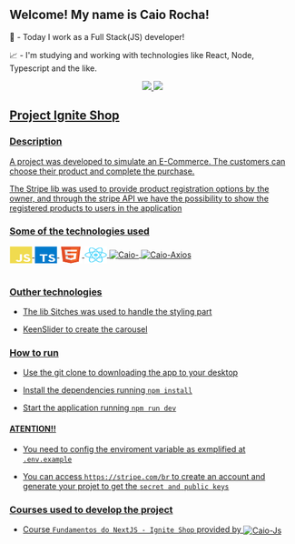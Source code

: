 ## Welcome! My name is Caio Rocha!

🥅 - Today I work as a Full Stack(JS) developer!

📈 - I'm studying and working with technologies like React, Node, Typescript and the like.

<div align="center">
  <a href="https://github.com/CaioCesarRocha">
  <img height="180em" src="https://github-readme-stats.vercel.app/api?username=CaioCesarRocha&show_icons=true&theme=algolia&include_all_commits=true&count_private=true"/>
  <img height="180em" src="https://github-readme-stats.vercel.app/api/top-langs/?username=CaioCesarRocha&layout=compact&langs_count=7&theme=algolia"/>
</div>

## Project Ignite Shop

### Description

A project was developed to simulate an E-Commerce. The customers can choose their product and complete the purchase.

The Stripe lib was used to provide product registration options by the owner, and through the stripe API we have the possibility to show the registered products to users in the application


### Some of the technologies used

<div style="display: inline_block">
  <img align="center" alt="Caio-Js" height="30" width="40" src="https://raw.githubusercontent.com/devicons/devicon/master/icons/javascript/javascript-plain.svg">
  <img align="center" alt="Caio-Ts" height="30" width="40" src="https://raw.githubusercontent.com/devicons/devicon/master/icons/typescript/typescript-plain.svg">
  <img align="center" alt="Caio-HTML" height="30" width="40" src="https://raw.githubusercontent.com/devicons/devicon/master/icons/html5/html5-original.svg">
  <img align="center" alt="Caio-React" height="30" width="40" src="https://raw.githubusercontent.com/devicons/devicon/master/icons/react/react-original.svg">
  <img align="center" alt="Caio-"NextJ" height="28" width="36" src="https://cdn.jsdelivr.net/gh/devicons/devicon/icons/nextjs/nextjs-line.svg" >
  <img align="center" alt="Caio-Axios" height="14" width="70"     src="https://upload.wikimedia.org/wikipedia/commons/thumb/d/d1/Axios_%28computer_library%29_logo.svg/1280px-Axios_%28computer_library%29_logo.svg.png">
  
</div><br>
 
### Outher technologies

- The lib Sitches was used to handle the styling part

- KeenSlider to create the carousel

### How to run

- Use the git clone to downloading the app to your desktop

- Install the dependencies running ``npm install``

- Start the application running ``npm run dev``

#### ATENTION!!

- You need to config the enviroment variable as exmplified at ``.env.example``

- You can access ``https://stripe.com/br`` to create an account and generate your projet to get the ``secret and public keys``


### Courses used to develop the project

- Course ``Fundamentos do NextJS - Ignite Shop`` provided by <img align="center" alt="Caio-Js" height="25" width="80" src="https://embed.filekitcdn.com/e/tBsgk1B9duMKbVtFjcLnK8/6kwAbrCXdvYVzhXpMy5CCY/email">


